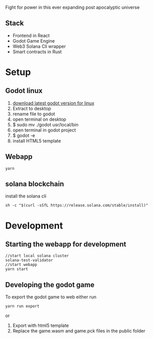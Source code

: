 Fight for power in this ever expanding post apocalyptic universe

## Stack

- Frontend in React
- Godot Game Engine
- Web3 Solana Cli wrapper
- Smart contracts in Rust

# Setup

## Godot linux

1. [download latest godot version for linux](https://godotengine.org/download/linux)
2. Extract to desktop
3. rename file to godot
4. open terminal on desktop
5. \$ sudo mv ./godot usr/local/bin
6. open terminal in godot project
7. \$ godot -e
8. install HTML5 template

## Webapp

```
yarn
```

## solana blockchain

install the solana cli

```
sh -c "$(curl -sSfL https://release.solana.com/stable/install)"
```

# Development

## Starting the webapp for development

```
//start local solana cluster
solana-test-validator
//start webapp
yarn start
```

## Developing the godot game

To export the godot game to web either run

```
yarn run export
```

or

1. Export with html5 template
2. Replace the game.wasm and game.pck files in the public folder
